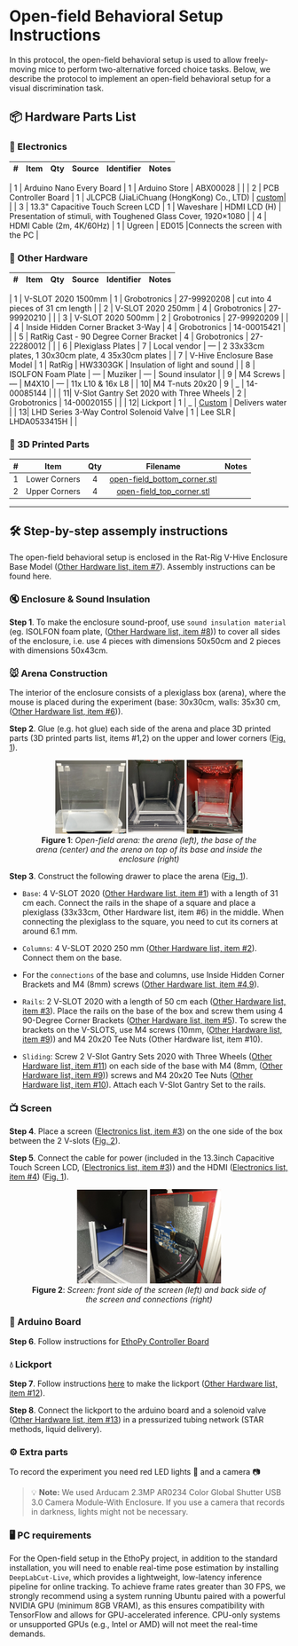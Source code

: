 # Open-field Behavioral Setup Instructions

In this protocol, the open-field behavioral setup is used to allow freely-moving mice to perform two-alternative forced choice tasks. Below, we describe the protocol to implement an open-field behavioral setup for  a visual discrimination task.

## 📦 Hardware Parts List

### 🔌 Electronics

| # | Item                               | Qty | Source                                   | Identifier                                                   | Notes                                            |
|:-:|:-:                                 |:-:  |:-:                                       |:-:                                                           |:-:                                               |
<a id="eletro1"></a>
| 1 | Arduino Nano Every Board           | 1   | Arduino Store                            | ABX00028                                                     |                                                  | 
<a id="eletro2"></a>
| 2 | PCB Controller Board               | 1   | JLCPCB (JiaLiChuang (HongKong) Co., LTD) | [custom](ethopy_hardware/Homecage/EthoPy_Controller_Board.md)|  |
<a id="eletro3"></a>
| 3 | 13.3" Capacitive Touch Screen LCD  | 1   | Waveshare                                | HDMI LCD (H)                                                 | Presentation of stimuli, with Toughened Glass Cover, 1920×1080 |
<a id="eletro4"></a>
| 4 | HDMI Cable (2m, 4K/60Hz)           | 1   | Ugreen                                   |     ED015                                                    |Connects the screen with the PC                    |

### 🔧 Other Hardware

| # | Item                                      | Qty | Source       | Identifier                                                | Notes                                                |
|:-:|:-:                                        |:-:  |:-:           |:-:                                                        |:-:                                                   |
<a id="other1"></a>
| 1 | V-SLOT 2020 1500mm                        | 1   | Grobotronics | 27-99920208                                               | cut into 4 pieces of 31 cm length                    |
<a id="other2"></a>
| 2 | V-SLOT 2020 250mm                         | 4   | Grobotronics | 27-99920210                                               |                                                      |
<a id="other3"></a>
| 3 | V-SLOT 2020 500mm                         | 2   | Grobotronics | 27-99920209                                               |                                                      |
<a id="other4"></a>
| 4 | Inside Hidden Corner Bracket 3-Way        | 4   | Grobotronics | 14-00015421                                               |                                                      |
<a id="other5"></a>
| 5 | RatRig Cast - 90 Degree Corner Bracket    | 4   | Grobotronics | 27-22280012                                               |                                                      |
<a id="other6"></a>
| 6 | Plexiglass Plates                         | 7   | Local vendor | —                                                         | 2 33x33cm plates, 1 30x30cm plate, 4 35x30cm plates  |
<a id="other7"></a>
| 7 | V-Hive Enclosure Base Model               | 1   | RatRig       | HW3303GK                                                  | Insulation of light and sound                        |
<a id="other8"></a>
| 8 | ISOLFON Foam Plate                        | —   | Muziker      | —                                                         | Sound insulator                                      |
<a id="other9"></a>
| 9 | M4 Screws                                 | —   | M4X10        | —                                                         | 11x L10 & 16x L8                                     |
<a id="other10"></a>
| 10| M4 T-nuts 20x20                           | 9   | _            | 14-00085144                                               |                                                      |
<a id="other11"></a>
| 11| V-Slot Gantry Set 2020 with Three Wheels  | 2   | Grobotronics | 14-00020155                                               |                                                      |
<a id="other12"></a>
| 12| Lickport                                  | 1   | _            | [Custom](ethopy_hardware/Homecage/Lick_ports_assemply.md) | Delivers water                                       |
<a id="other13"></a>
| 13| LHD Series 3-Way Control Solenoid Valve   | 1   | Lee SLR      | LHDA0533415H                                              |                                                      |


### 🧩 3D Printed Parts

| # | Item            | Qty | Filename                                                                                              | Notes |
|:-:|:-:              |:-:  |:-:                                                                                                    |:-:    |
| 1 | Lower Corners   | 4   | [open-field_bottom_corner.stl](ethopy_hardware/Open-field/3d_designs/open-field_bottom_corner.stl)    |       |
| 2 | Upper Corners   | 4   | [open-field_top_corner.stl](ethopy_hardware/Open-field/3d_designs/open-field_top_corner.stl)          |       |

---

## 🛠️ Step-by-step assemply instructions

The open-field behavioral setup is enclosed in the Rat-Rig V-Hive Enclosure Base Model ([Other Hardware list, item #7](#other7)). Assembly instructions can be found here.

### 🔇 Enclosure & Sound Insulation

**Step 1**. To make the enclosure sound-proof, use `sound insulation material` (eg. ISOLFON foam plate, ([Other Hardware list, item #8](#other8))) to cover all sides of the enclosure, i.e. use 4 pieces with dimensions 50x50cm and 2 pieces with dimensions 50x43cm.

### 🐭 Arena Construction

The interior of the enclosure consists of a plexiglass box (arena), where the mouse is placed during the experiment (base: 30x30cm, walls: 35x30 cm, ([Other Hardware list, item #6](#other6))).

**Step 2**. Glue (e.g. hot glue) each side of the arena and place 3D printed parts (3D printed parts list, items #1,2) on the upper and lower corners ([Fig. 1](#fig1)).

<div align="center">
<figure id="fig1">
  <img src="Open-field_Figures/Fig1a.png" width="30%" />
  <img src="Open-field_Figures/Fig1b.png" width="24%" />
  <img src="Open-field_Figures/Fig1c.png" width="23.7%" />
  <figcaption><b>Figure 1</b>: <i>Open-field arena: the arena (left), the base of the arena (center) and the arena on top of its base and inside the enclosure (right) </i></figcaption>
</figure>
</div>

**Step 3**. Construct the following drawer to place the arena ([Fig. 1](#fig1)).

- `Base`: 4 V-SLOT 2020 ([Other Hardware list, item #1](#other1)) with a length of 31 cm each. Connect the rails in the shape of a square and place a plexiglass (33x33cm, Other Hardware list, item #6) in the middle. When connecting the plexiglass to the square, you need to cut its corners at around 6.1 mm.

- `Columns`: 4 V-SLOT 2020 250 mm ([Other Hardware list, item #2](#other2)). Connect them on the base.

- For the `connections` of the base and columns, use Inside Hidden Corner Brackets and M4 (8mm) screws ([Other Hardware list, item #4,9](#other4,9)).

- `Rails`: 2 V-SLOT 2020 with a length of 50 cm each ([Other Hardware list, item #3](#other3)). Place the rails on the base of the box and screw them using 4 90-Degree Corner Brackets ([Other Hardware list, item #5](#other5)). To screw the brackets on the V-SLOTS, use M4 screws (10mm, ([Other Hardware list, item #9](#other9))) and M4 20x20 Tee Nuts (Other Hardware list, item #10).

- `Sliding`: Screw 2 V-Slot Gantry Sets 2020 with Three Wheels ([Other Hardware list, item #11](#other11)) on each side of the base with M4 (8mm, ([Other Hardware list, item #9](#other9))) screws and M4 20x20 Tee Nuts ([Other Hardware list, item #10](#other10)). Attach each V-Slot Gantry Set to the rails.

### :tv: Screen

**Step 4**. Place a screen ([Electronics list, item #3](#electro3)) on the one side of the box between the 2 V-slots ([Fig. 2](#fig2)).

**Step 5**. Connect the cable for power (included in the 13.3inch Capacitive Touch Screen LCD, ([Electronics list, item #3](#electro3))) and the HDMI ([Electronics list, item #4](#electro4)) ([Fig. 1](#fig1)).

<div align="center">
<figure id="fig2">
  <img src="Open-field_Figures/Fig2a.png" width="30%" />
  <img src="Open-field_Figures/Fig2b.png" width="30.5%" />
  <figcaption><b>Figure 2</b>: <i>Screen: front side of the screen (left) and back side of the screen and connections (right)</i></figcaption>
</figure>
</div>

### 🧰 Arduino Board

**Step 6**. Follow instructions for [EthoPy Controller Board](ethopy_hardware/Homecage/Ethopy_Controller_Board.md)

### 💧 Lickport

**Step 7**. Follow instructions [here](ethopy_hardware/Homecage/Lick_ports_assemply.md) to make the lickport ([Other Hardware list, item #12](#other12)).

**Step 8**. Connect the lickport to the arduino board and a solenoid valve ([Other Hardware list, item #13](#other13)) in a pressurized tubing network (STAR methods, liquid delivery).

### ⚙️ Extra parts

To record the experiment you need red LED lights :rotating_light: and a camera :camera:

> :bulb: **Note:** We used Arducam 2.3MP AR0234 Color Global Shutter USB 3.0 Camera Module-With Enclosure. If you use a camera that records in darkness, lights might not be necessary.

### 🖥️ PC requirements
For the Open-field setup in the EthoPy project, in addition to the standard installation, you will need to enable real-time pose estimation by installing `DeepLabCut-Live`, which provides a lightweight, low-latency inference pipeline for online tracking. To achieve frame rates greater than 30 FPS, we strongly recommend using a system running Ubuntu paired with a powerful NVIDIA GPU (minimum 8GB VRAM), as this ensures compatibility with TensorFlow and allows for GPU-accelerated inference. CPU-only systems or unsupported GPUs (e.g., Intel or AMD) will not meet the real-time demands.
